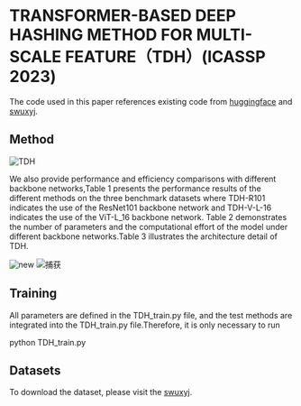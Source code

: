 # TRANSFORMER-BASED DEEP HASHING METHOD FOR MULTI-SCALE FEATURE（TDH）(ICASSP 2023)

The code used in this paper references existing code from [huggingface](https://github.com/huggingface/pytorch-image-models) and [swuxyj](https://github.com/swuxyj/DeepHash-pytorch).

Method
-----
![TDH](https://user-images.githubusercontent.com/49743419/220228569-dcd3c9d5-33e9-49de-bec0-fcfb17b8e5d2.png)

We also provide performance and efficiency comparisons with different backbone networks,Table 1 presents the performance results of the
different methods on the three benchmark datasets where TDH-R101 indicates the use of the
ResNet101 backbone network and TDH-V-L-16 indicates the use of the ViT-L_16 backbone
network. Table 2 demonstrates the number of parameters and the computational effort of the
model under different backbone networks.Table 3 illustrates the architecture detail of TDH.

![new](https://user-images.githubusercontent.com/49743419/220231454-b6e2bdf1-1b52-4293-b28f-d6329926c6cc.png)
![捕获](https://user-images.githubusercontent.com/49743419/221077773-7e4b9e5f-233f-4dcf-a600-133bdb97bee4.png)

Training
-----
All parameters are defined in the TDH_train.py file, and the test methods are integrated into the TDH_train.py file.Therefore, it is only necessary to run

python TDH_train.py

Datasets
-----
To download the dataset, please visit the [swuxyj](https://github.com/swuxyj/DeepHash-pytorch).
